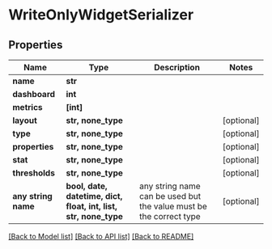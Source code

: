 # WriteOnlyWidgetSerializer


## Properties
Name | Type | Description | Notes
------------ | ------------- | ------------- | -------------
**name** | **str** |  | 
**dashboard** | **int** |  | 
**metrics** | **[int]** |  | 
**layout** | **str, none_type** |  | [optional] 
**type** | **str, none_type** |  | [optional] 
**properties** | **str, none_type** |  | [optional] 
**stat** | **str, none_type** |  | [optional] 
**thresholds** | **str, none_type** |  | [optional] 
**any string name** | **bool, date, datetime, dict, float, int, list, str, none_type** | any string name can be used but the value must be the correct type | [optional]

[[Back to Model list]](../README.md#documentation-for-models) [[Back to API list]](../README.md#documentation-for-api-endpoints) [[Back to README]](../README.md)


